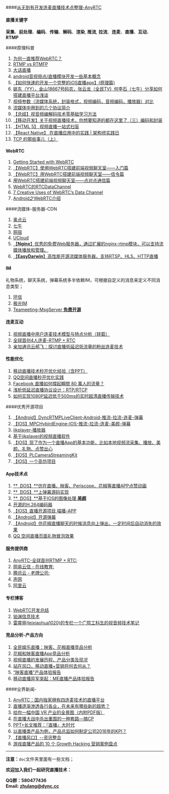 ####[从无到有开发连麦直播技术点整理-AnyRTC](https://github.com/DyncLang/DevLiveBook/blob/master/README.md)

#### 直播关键字
**采集**、**前处理**、**编码**、**传输**、**解码**、**渲染**, **推流**, **拉流**、**连麦**、**直播**、**互动**、**RTMP**

####原理科普

1. [为何一直推荐WebRTC？](http://www.jianshu.com/p/40d4d4f172e6)
4. [RTMP vs RTMFP](http://www.jianshu.com/p/8f219e8aeb54)
5. [大话直播](http://www.jianshu.com/p/dd73132ea5e2)
3. [android音视频点/直播模块开发一些基本概念](http://www.jianshu.com/p/8436c7353296)
2. [【如何快速的开发一个完整的iOS直播app】(原理篇)](http://bbs.520it.com/forum.php?mod=viewthread&tid=2049)
3. [姚东（YY），金山18667号码农，张云龙（全民TV), 何李石（七牛）分享如何搭建直播平台浅谈](https://www.zhihu.com/question/42162310)
4. [视频参数（流媒体系统，封装格式，视频编码，音频编码，播放器）对比](http://blog.csdn.net/leixiaohua1020/article/details/11842919)
5. [流媒体中用到的几个协议简介](http://zzqhost.github.io/hostwiki/%E5%A4%9A%E5%AA%92%E4%BD%93%E7%9B%B8%E5%85%B3_%E6%B5%81%E5%AA%92%E4%BD%93%E4%B8%AD%E7%94%A8%E5%88%B0%E7%9A%84%E5%87%A0%E4%B8%AA%E5%8D%8F%E8%AE%AE%E7%AE%80%E4%BB%8B.html)
6. [【总结】视音频编解码技术零基础学习方法](http://lib.csdn.net/article/liveplay/40882)
7. [【移动开发】关于视频直播技术，你想要知道的都在这里了（三）编码和封装](http://www.jianshu.com/p/b61cd0bc2abe)
8. [【HTML 5】 视频直播一站式扫盲](http://mp.weixin.qq.com/s?__biz=MzA3NTYzODYzMg==&mid=2653577297&idx=1&sn=a292ff3b499168f4eb589e40b7aa6d13&scene=4#wechat_redirect)
9. [【React Native】 在直播应用中的实践 | 架构师实践日](https://mp.weixin.qq.com/s?__biz=MjM5NzAwNDI4Mg==&mid=2652190492&idx=1&sn=1e63171591ca6bb4e83bd5cc16aefbff&scene=0&key=8d8120cb97983fad78d4439160fb7aa075f4d554feb0dc78797c41592277d6ac71005bd52f7581cd5662dd4f04b657c3&ascene=0&uin=MjIxOTQ3OTM1&devicetype=iMac%20MacBookAir6,2%20OSX%20OSX%2010.11.5%20build%2815F34%29&version=11020201&pass_ticket=%2bHT0TrV0J81HeO2LhW3/jdBApmf%2bX8PC/%2bITJ9F92lo=)
10. [TCP 的那些事儿（上）](http://coolshell.cn/articles/11564.html)



#### WebRTC 

1. [Getting Started with WebRTC](http://www.html5rocks.com/en/tutorials/webrtc/basics/)
1. [【WebRTC】使用WebRTC搭建前端视频聊天室——入门篇](http://lingyu.wang/#/post/2014/3/15/webRTC-1)
2. [【WebRTC】用WebRTC搭建前端视频聊天室——信令篇](http://lingyu.wang/#/post/2014/3/18/webRTC-2)
3. [用WebRTC搭建前端视频聊天室——点对点通信篇](https://segmentfault.com/a/1190000000733774)
4. [WebRTC的RTCDataChannel](http://lingyu.wang/#/post/2014/5/22/webrtc-data-channels)
5. [7 Creative Uses of WebRTC’s Data Channel](https://bloggeek.me/webrtc-data-channel-uses/)
6. [Android之WebRTC介绍](http://www.devtf.cn/?p=669)


####流媒体-服务器-CDN

1. [奥点云](http://www.aodianyun.com/)
4. [七牛](http://www.qiniu.com/)
5. [网宿](http://www.wangsucloud.com/)
6. [UCloud](https://www.ucloud.cn/)
1. [【**Nginx**】优秀的免费Web服务器，通过扩展的nginx-rtmp模块，可以支持流媒体播放和管理。](https://github.com/arut/nginx-rtmp-module)
2. [【**EasyDarwin**】高性能开源流媒体服务器，支持RTSP、HLS、HTTP直播](https://github.com/EasyDarwin/EasyDarwin)

#### **IM** 

礼物系统，聊天系统，弹幕系统多半依赖IM，可根据自定义的消息来定义不同消息类型；

1. [环信](http://www.easemob.com/)
2. [极光IM](https://www.jiguang.cn/im)
3. [Teameeting-MsgServer **免费开源**](https://github.com/Teameeting/Teameeting-MsgServer)


#### 连麦互动

 1. [视频直播中用户连麦技术模型与特点分析（转载）](http://www.jianshu.com/p/d525a4ca1d17)
 2. [全球首创4人连麦-RTMP + RTC](https://www.anyrtc.io/RTMPC-product/)
 3. [亲加通讯云郝飞：探讨直播低延迟低流量的粉丝连麦技术](http://www.csdn.net/article/a/2016-07-08/15839390)

#### 性能优化
1. [移动直播技术秒开优化经验（含PPT）](http://toutiao.com/i6278412629417394689/)
2. [QQ空间直播秒开优化实践 ](http://bugly.qq.com/bbs/forum.php?hmsr=toutiao.io&mod=viewthread&tid=1204&utm_medium=toutiao.io&utm_source=toutiao.io)
3. [Facebook 直播如何撐起瞬間 80 萬人的流量？](http://www.inside.com.tw/2016/07/01/how-facebook-live-streams-to-800000-simultaneous-viewers?hmsr=toutiao.io&utm_medium=toutiao.io&utm_source=toutiao.io)
4. [浅析低延迟直播协议设计：RTP/RTCP](http://mp.weixin.qq.com/s?__biz=MzIyNjE4NjI2Nw==&mid=2652556829&idx=1&sn=5e341308669c930e36d9908919d4ab82&scene=0#wechat_redirect)
5. [如何实现1080P延迟低于500ms的实时超清直播传输技术](http://mp.weixin.qq.com/s?__biz=MzAwMDU1MTE1OQ==&mid=2653547697&idx=1&sn=acc748b7fcf0058b58e244970e51eabc&scene=0&from=groupmessage&isappinstalled=0#wechat_redirect)


####优秀开源项目
 
1.  [【Android】DyncRTMPLiveClient-Android-推流-拉流-连麦-弹幕](https://github.com/AnyRTC/DyncRTMPLiveClient-Android)
2. [【IOS】MPCHybirdEngine-IOS-推流-拉流-连麦-美颜-弹幕](https://github.com/AnyRTC/RTMPCHybirdEngine-IOS)
3. [ijkplayer-播放器](https://github.com/Bilibili/ijkplayer)
4. [基于ijkplayer的视频直播软件](%E5%9F%BA%E4%BA%8Eijkplayer%E7%9A%84%E8%A7%86%E9%A2%91%E7%9B%B4%E6%92%AD%E8%BD%AF%E4%BB%B6)
5. [【IOS】现了作为一个直播App的基本功能，比如本地视频流采集、播放、美颜、礼物、点赞出心](https://github.com/GrayJIAXU/520Linkee)
6. [【IOS】PLCameraStreamingKit](https://www.sdk.cn/datas/3190)
7. [【IOS】一个高仿项目](https://github.com/SunLiner/MiaowShow)


#### **App技术点**

1. [**【IOS】**仿在直播、映客、Periscope、花椒等直播APP点赞动画](https://github.com/singer1026/DMHeartFlyAnimation)
2. [**【IOS】**上弹幕源码实现](https://github.com/panghaijiao/HJDanmakuDemo)
3. [**【IOS】**基于IOS的图像处理 **美颜**](https://github.com/BradLarson/GPUImage)
4. [  开源的H.264编码器](https://github.com/cisco/openh264/commits/master)
5. [【IOS】直播开源项目 喵播-APP](http://jhdr.xhby.net/content/201608/03/c213550.html)
1. [【Android】开源弹幕](https://github.com/Bilibili/DanmakuFlameMaster)
2. [【Android】仿花椒直播聊天的时候消息向上弹出，一定时间后自动消失的效果](https://github.com/journey-M/AutoMissingMessage)
3. [QQ 空间直播页面礼物冒泡效果](http://www.diycode.cc/topics/115)


#### 服务提供商

1. [AnyRTC-全球首创RTMP + RTC](https://www.anyrtc.io/);
4. [网易云信 - 在线教育;](http://netease.im/)
6. [腾讯云 - 老牌公司;](https://www.qcloud.com/solution/video.html)
7. [声网  ](http://cn.agora.io/)
8. [阿里云](https://help.aliyun.com/document_detail/29964.html)

#### 专栏博客

1. [WebRTC开发总结](http://www.cnblogs.com/lingyunhu/)
3. [铂渊信息技术](http://www.jianshu.com/users/eadc7531ecb8/latest_articles)
4. [雷霄骅(leixiaohua1020)的专栏一个广院工科生的视音频技术笔记](http://blog.csdn.net/leixiaohua1020?viewmode=contents)

#### 竞品分析-产品方向

1. [全民娱乐直播：映客、花椒直播竞品分析](http://www.jianshu.com/p/48b80708d099)
4. [花椒和映客直播App竞品分析](http://www.woshipm.com/evaluating/305667.html)
5. [视频直播的发展历程、产品分类及现况](http://www.jianshu.com/p/1936e71395a2)
6. [站在风口，移动直播+营销将何去何从？](http://www.jianshu.com/p/efbfce255925)
7. [“映客直播”产品体验报告](http://www.jianshu.com/p/6bb63eff1654)
8. [移动直播异军突起：ME直播产品体验报告](http://www.woshipm.com/evaluating/339187.html)

####业界新闻-

1. [AnyRTC：国内独家拥有四连麦技术的直播平台](http://www.jianshu.com/p/d106a1756d8a)
2. [直播逐渐渗透各行各业，在未来有哪些新的趋势？](https://www.zhihu.com/question/48106149)
3. [给你一幅中国 VR 产业的全景图（内附PDF版）](http://geekpark-media.qiniudn.com/geekpark-vr-report.pdf)
5. [在直播大战中杀出重围的一种套路—搞CP](http://mp.weixin.qq.com/s?__biz=MjM5MjgwNjgwMA==&mid=2649764998&idx=1&sn=dddc9091451130ede06d5533f5f699a9&scene=1&srcid=0901KeN82NVg2zNtC9s4aXoF#wechat_redirect)
6. [PPT+长文推荐：『直播』大时代](https://zhuanlan.zhihu.com/p/20717041)
7. [以直播类产品为例，产品总监如何制定公司2016年的KPI？](http://www.woshipm.com/pmd/302216.html)
5. [【直播风口】--资讯整合](http://www.jianshu.com/p/802ff7338c68)
6. [游戏直播产品的 10 个 Growth Hacking 营销案例盘点](http://www.jianshu.com/p/fbd727863b23)


---
**注意：**`doc`文件夹里面有一些文档；

**欢迎加入我们一起研究直播技术：** 

> 
**QQ群：580477436** </br>
**Email: zhulang@dync.cc**

